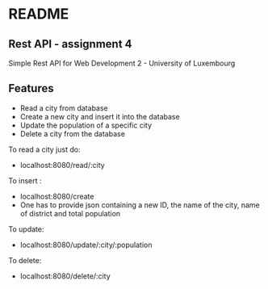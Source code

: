 # README
## Rest API - assignment 4

Simple Rest API for Web Development 2 - University of Luxembourg

## Features

- Read a city from database
- Create a new city and insert it into the database
- Update the population of a specific city
- Delete a city from the database

To read a city just do:
- localhost:8080/read/:city

To insert : 
- localhost:8080/create
- One has to provide json containing a new ID, the name of the city, name of district and total population

To update:
- localhost:8080/update/:city/:population

To delete:
- localhost:8080/delete/:city

